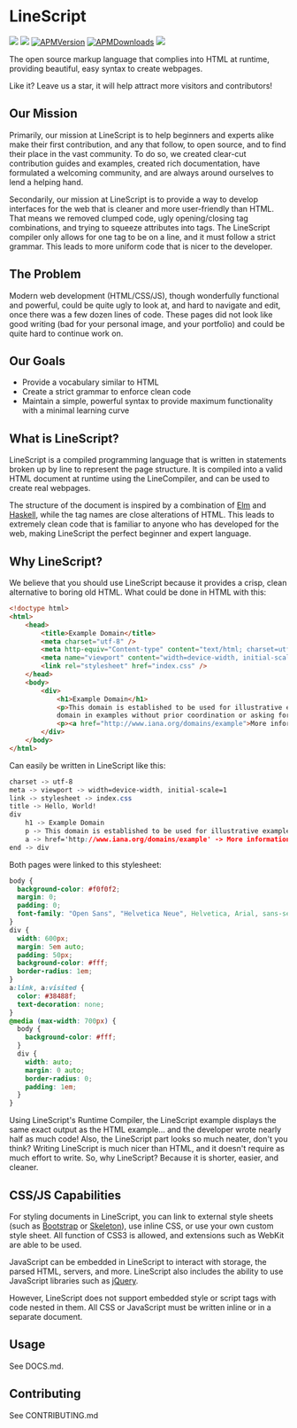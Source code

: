 # LineScript

![](https://img.shields.io/github/stars/ntrupin/LineScript.svg) ![](https://img.shields.io/github/forks/ntrupin/LineScript.svg) [![APMVersion](https://img.shields.io/apm/v/linescript-grammar.svg)](https://atom.io/packages/linescript-grammar) [![APMDownloads](https://img.shields.io/apm/dm/linescript-grammar.svg)](https://atom.io/packages/linescript-grammar) ![](https://img.shields.io/github/license/ntrupin/LineScript.svg)

The open source markup language that complies into HTML at runtime, providing beautiful, easy syntax to create webpages.

Like it? Leave us a star, it will help attract more visitors and contributors! 

## Our Mission

Primarily, our mission at LineScript is to help beginners and experts alike make their first contribution, and any that follow, to open source, and to find their place in the vast community. To do so, we created clear-cut contribution guides and examples, created rich documentation, have formulated a welcoming community, and are always around ourselves to lend a helping hand.

Secondarily, our mission at LineScript is to provide a way to develop interfaces for the web that is cleaner and more user-friendly than HTML. That means we removed clumped code, ugly opening/closing tag combinations, and trying to squeeze attributes into tags. The LineScript compiler only allows for one tag to be on a line, and it must follow a strict grammar. This leads to more uniform code that is nicer to the developer.

## The Problem

Modern web development (HTML/CSS/JS), though wonderfully functional and powerful, could be quite ugly to look at, and hard to navigate and edit, once there was a few dozen lines of code. These pages did not look like good writing (bad for your personal image, and your portfolio) and could be quite hard to continue work on.

## Our Goals

- Provide a vocabulary similar to HTML
- Create a strict grammar to enforce clean code
- Maintain a simple, powerful syntax to provide maximum functionality with a minimal learning curve

## What is LineScript? 

LineScript is a compiled programming language that is written in statements broken up by line to represent the page structure. It is compiled into a valid HTML document at runtime using the LineCompiler, and can be used to create real webpages. 

The structure of the document is inspired by a combination of [Elm](https://elm-lang.org) and [Haskell](https://haskell.org), while the tag names are close alterations of HTML. This leads to extremely clean code that is familiar to anyone who has developed for the web, making LineScript the perfect beginner and expert language.

## Why LineScript?

We believe that you should use LineScript because it provides a crisp, clean alternative to boring old HTML. What could be done in HTML with this:

```html
<!doctype html>
<html>
    <head>
        <title>Example Domain</title>
        <meta charset="utf-8" />
        <meta http-equiv="Content-type" content="text/html; charset=utf-8" />
        <meta name="viewport" content="width=device-width, initial-scale=1" />
        <link rel="stylesheet" href="index.css" />
    </head>
    <body>
        <div>
            <h1>Example Domain</h1>
            <p>This domain is established to be used for illustrative examples in documents. You may use this
            domain in examples without prior coordination or asking for permission.</p>
            <p><a href="http://www.iana.org/domains/example">More information...</a></p>
        </div>
    </body>
</html>
```

Can easily be written in LineScript like this:

```css
charset -> utf-8
meta -> viewport -> width=device-width, initial-scale=1
link -> stylesheet -> index.css
title -> Hello, World!
div
    h1 -> Example Domain
    p -> This domain is established to be used for illustrative examples in documents. You may use this domain in examples without prior coordination or asking for permission.
    a -> href='http://www.iana.org/domains/example' -> More information...
end -> div
```

Both pages were linked to this stylesheet:

```css
body {
  background-color: #f0f0f2;
  margin: 0;
  padding: 0;
  font-family: "Open Sans", "Helvetica Neue", Helvetica, Arial, sans-serif;      
}
div {
  width: 600px;
  margin: 5em auto;
  padding: 50px;
  background-color: #fff;
  border-radius: 1em;
}
a:link, a:visited {
  color: #38488f;
  text-decoration: none;
}
@media (max-width: 700px) {
  body {
    background-color: #fff;
  }
  div {
    width: auto;
    margin: 0 auto;
    border-radius: 0;
    padding: 1em;
  }
}
```

Using LineScript's Runtime Compiler, the LineScript example displays the same exact output as the HTML example... and the developer wrote nearly half as much code! Also, the LineScript part looks so much neater, don't you think? Writing LineScript is much nicer than HTML, and it doesn't require as much effort to write. So, why LineScript? Because it is shorter, easier, and cleaner.

## CSS/JS Capabilities

For styling documents in LineScript, you can link to external style sheets (such as [Bootstrap](https://getbootstrap.com) or [Skeleton](https://getskeleton.com)), use inline CSS, or use your own custom style sheet. All function of CSS3 is allowed, and extensions such as WebKit are able to be used.

JavaScript can be embedded in LineScript to interact with storage, the parsed HTML, servers, and more. LineScript also includes the ability to use JavaScript libraries such as [jQuery](https://jquery.com).

However, LineScript does not support embedded style or script tags with code nested in them. All CSS or JavaScript must be written inline or in a separate document.

## Usage

See DOCS.md.

## Contributing

See CONTRIBUTING.md
